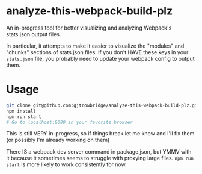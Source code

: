 
# analyze-this-webpack-build-plz
An in-progress tool for better visualizing and analyzing Webpack's stats.json output files.

In particular, it attempts to make it easier to visualize the "modules" and "chunks" sections of stats.json files.  If you don't HAVE these keys in your `stats.json` file, you probably need to update your webpack config to output them.

# Usage
```bash
git clone git@github.com:gjtrowbridge/analyze-this-webpack-build-plz.git
npm install
npm run start
# Go to localhost:8080 in your favorite browser
```
This is still VERY in-progress, so if things break let me know and I'll fix them (or possibly I'm already working on them)

There IS a webpack dev server command in package.json, but YMMV with it because it sometimes seems to struggle with proxying large files. `npm run start` is more likely to work consistently for now.


